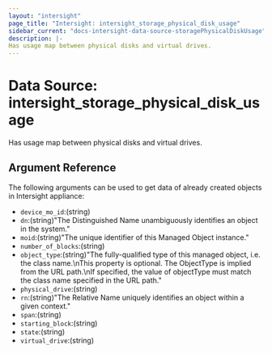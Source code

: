 ```yaml
---
layout: "intersight"
page_title: "Intersight: intersight_storage_physical_disk_usage"
sidebar_current: "docs-intersight-data-source-storagePhysicalDiskUsage"
description: |-
Has usage map between physical disks and virtual drives.
---
```


# Data Source: intersight_storage_physical_disk_usage
Has usage map between physical disks and virtual drives.
## Argument Reference
The following arguments can be used to get data of already created objects in Intersight appliance:
* `device_mo_id`:(string)
* `dn`:(string)"The Distinguished Name unambiguously identifies an object in the system."
* `moid`:(string)"The unique identifier of this Managed Object instance."
* `number_of_blocks`:(string)
* `object_type`:(string)"The fully-qualified type of this managed object, i.e. the class name.\nThis property is optional. The ObjectType is implied from the URL path.\nIf specified, the value of objectType must match the class name specified in the URL path."
* `physical_drive`:(string)
* `rn`:(string)"The Relative Name uniquely identifies an object within a given context."
* `span`:(string)
* `starting_block`:(string)
* `state`:(string)
* `virtual_drive`:(string)
